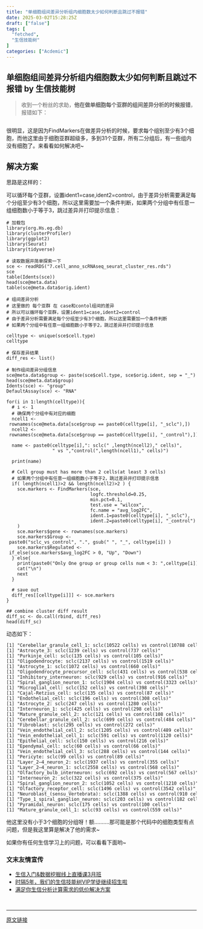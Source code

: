 ```yaml
---
title: "单细胞组间差异分析组内细胞数太少如何判断且跳过不报错"
date: 2025-03-02T15:28:25Z
draft: ["false"]
tags: [
  "fetched",
  "生信技能树"
]
categories: ["Acdemic"]
---
```

单细胞组间差异分析组内细胞数太少如何判断且跳过不报错 by 生信技能树
------
<div><section data-tool="mdnice编辑器" data-website="https://www.mdnice.com"><blockquote data-tool="mdnice编辑器"><p>收到一个粉丝的求助，<strong>他在做单细胞每个亚群的组间差异分析的时候报错</strong>，报错如下：</p></blockquote><figure data-tool="mdnice编辑器"><img alt="" data-imgfileid="100055351" data-ratio="0.6697247706422018" data-src="https://mmbiz.qpic.cn/mmbiz_png/cZNhZQ6j4wz3ytR6h1uYK9j702DP0eicPDicLJytXzll7VTWy5SFM4ibk56zJTelv7dLK3psJwd6BPkUiaog7Ql5HA/640?wx_fmt=png&amp;from=appmsg" data-type="png" data-w="981" src="https://mmbiz.qpic.cn/mmbiz_png/cZNhZQ6j4wz3ytR6h1uYK9j702DP0eicPDicLJytXzll7VTWy5SFM4ibk56zJTelv7dLK3psJwd6BPkUiaog7Ql5HA/640?wx_fmt=png&amp;from=appmsg"></figure><p data-tool="mdnice编辑器">很明显，这是因为<span>FindMarkers在做差异分析的时候，要求每个组别至少有3个细胞</span>，而他这里由于细胞亚群超级多，多到31个亚群，所有二分组后，有一些组内没有细胞了。来看看如何解决吧~</p><h2 data-tool="mdnice编辑器"><span></span><span>解决方案</span><span></span><span> </span></h2><p data-tool="mdnice编辑器">思路是这样的：</p><p data-tool="mdnice编辑器">可以循环每个亚群，设置ident1=case,ident2=control，由于差异分析需要满足每个分组至少有3个细胞，所以这里需要<span>加一个条件判断，如果两个分组中有任意一组细胞数小于等于3，跳过差异并打印提示信息</span>：</p><pre data-tool="mdnice编辑器"><span></span><code><span># 加载包</span><br>library(org.Hs.eg.db)<br>library(clusterProfiler)<br>library(ggplot2)<br>library(Seurat)<br>library(tidyverse)<br><br><span># 读取数据并简单探索一下</span><br>sce &lt;- readRDS(<span>"7.cell_anno_scRNAseq_seurat_cluster_res.rds"</span>)<br>sce<br>table(Idents(sce))<br>head(sce@meta.data)<br>table(sce@meta.data<span>$orig</span>.ident)<br><br><span># 组间差异分析</span><br><span># 这里做的 每个亚群 在 case和contol组间的差异</span><br><span># 所以可以循环每个亚群，设置ident1=case,ident2=control</span><br><span># 由于差异分析需要满足每个分组至少有3个细胞，所以这里需要加一个条件判断</span><br><span># 如果两个分组中有任意一组细胞数小于等于2，跳过差异并打印提示信息</span><br><br>celltype &lt;- unique(sce<span>$cell</span>.<span>type</span>)<br>celltype<br><br><span># 保存差异结果</span><br>diff_res &lt;- list()<br><br><span># 制作组间差异分组信息</span><br>sce@meta.data<span>$group</span> &lt;- paste(sce<span>$cell</span>.<span>type</span>, sce<span>$orig</span>.ident, sep = <span>"_"</span>)<br>head(sce@meta.data<span>$group</span>)<br>Idents(sce) &lt;- <span>"group"</span><br>DefaultAssay(sce) &lt;- <span>"RNA"</span><br><br><span>for</span>(i <span>in</span> 1:length(celltype)){<br>  <span># i &lt;- 1</span><br>  <span># 确保两个分组中有对应的细胞</span><br>  ncell1 &lt;- rownames(sce@meta.data[sce<span>$group</span> == paste0(celltype[i], <span>"_sclc"</span>),])<br>  ncell2 &lt;- rownames(sce@meta.data[sce<span>$group</span> == paste0(celltype[i], <span>"_control"</span>),])<br>  <br>  name &lt;- paste0(celltype[i],<span>": sclc("</span> ,length(ncell2),<span>" cells)"</span>, <br>                 <span>" vs "</span>,<span>"control("</span>,length(ncell1),<span>" cells)"</span>)<br>  <br>  <span>print</span>(name)<br>  <br>  <span># Cell group must has more than 2 cells(at least 3 cells)</span><br>  <span># 如果两个分组中有任意一组细胞数小于等于2，跳过差异并打印提示信息</span><br>  <span>if</span>( length(ncell1)&gt;2 &amp;&amp; length(ncell2)&gt;2 ) {<br>    sce.markers &lt;- FindMarkers(sce, <br>                               logfc.threshold=0.25, <br>                               min.pct=0.1, <br>                               test.use = <span>"wilcox"</span>,<br>                               fc.name = <span>"avg_log2FC"</span>,<br>                               ident.1=paste0(celltype[i], <span>"_sclc"</span>), <br>                               ident.2=paste0(celltype[i], <span>"_control"</span>) <br>    )<br>    sce.markers<span>$gene</span> &lt;- rownames(sce.markers)<br>    sce.markers<span>$Group</span> &lt;- paste0(<span>"sclc_vs_control"</span>, <span>"."</span>, gsub(<span>" "</span>, <span>"_"</span>, celltype[i]) )<br>    sce.markers<span>$Regulated</span> &lt;- if_else(sce.markers<span>$avg_log2FC</span> &gt; 0, <span>"Up"</span>, <span>"Down"</span>)<br>  } <span>else</span>{<br>    <span>print</span>(paste0(<span>"Only One group or group cells num &lt; 3: "</span>,celltype[i]))<br>    cat(<span>"\n"</span>)<br>    next<br>  }<br>  <br>  <span># save out</span><br>  diff_res[[celltype[i]]] &lt;- sce.markers<br>}<br><br><span>## combine cluster diff result</span><br>diff_sc &lt;- do.call(rbind, diff_res)<br>head(diff_sc)<br></code></pre><p data-tool="mdnice编辑器">动态如下：</p><pre data-tool="mdnice编辑器"><span></span><code>[1] <span>"Cerebellar_granule_cell_1: sclc(10522 cells) vs control(10788 cells)"</span><br>[1] <span>"Astrocyte_3: sclc(1239 cells) vs control(737 cells)"</span><br>[1] <span>"Purkinje_cell: sclc(135 cells) vs control(105 cells)"</span><br>[1] <span>"Oligodendrocyte: sclc(2137 cells) vs control(1519 cells)"</span><br>[1] <span>"Astrocyte_1: sclc(1072 cells) vs control(660 cells)"</span><br>[1] <span>"Oligodendrocyte_precursor_cell: sclc(431 cells) vs control(538 cells)"</span><br>[1] <span>"Inhibitory_interneuron: sclc(929 cells) vs control(916 cells)"</span><br>[1] <span>"Spiral_ganglion_neuron_1: sclc(1904 cells) vs control(3323 cells)"</span><br>[1] <span>"Microglial_cell: sclc(152 cells) vs control(398 cells)"</span><br>[1] <span>"Cajal-Retzius_cell: sclc(135 cells) vs control(87 cells)"</span><br>[1] <span>"Endothelial_cell: sclc(196 cells) vs control(308 cells)"</span><br>[1] <span>"Astrocyte_2: sclc(247 cells) vs control(1280 cells)"</span><br>[1] <span>"Interneuron_1: sclc(425 cells) vs control(298 cells)"</span><br>[1] <span>"Mature_granule_cell_2: sclc(121 cells) vs control(108 cells)"</span><br>[1] <span>"Cerebellar_granule_cell_2: sclc(699 cells) vs control(484 cells)"</span><br>[1] <span>"Fibroblast: sclc(295 cells) vs control(272 cells)"</span><br>[1] <span>"Vein_endothelial_cell_2: sclc(1205 cells) vs control(489 cells)"</span><br>[1] <span>"Vein_endothelial_cell_1: sclc(591 cells) vs control(1120 cells)"</span><br>[1] <span>"Epithelial_cell: sclc(150 cells) vs control(216 cells)"</span><br>[1] <span>"Ependymal_cell: sclc(60 cells) vs control(66 cells)"</span><br>[1] <span>"Vein_endothelial_cell_3: sclc(288 cells) vs control(144 cells)"</span><br>[1] <span>"Pericyte: sclc(99 cells) vs control(89 cells)"</span><br>[1] <span>"Layer_2–4_neuron_2: sclc(1937 cells) vs control(355 cells)"</span><br>[1] <span>"Layer_2–4_neuron_1: sclc(2558 cells) vs control(568 cells)"</span><br>[1] <span>"Olfactory_bulb_interneuron: sclc(692 cells) vs control(567 cells)"</span><br>[1] <span>"Interneuron_2: sclc(322 cells) vs control(375 cells)"</span><br>[1] <span>"Spiral_ganglion_neuron_2: sclc(1052 cells) vs control(1210 cells)"</span><br>[1] <span>"Olfactory_receptor_cell: sclc(1496 cells) vs control(3542 cells)"</span><br>[1] <span>"Neuroblast_(sensu_Vertebrata): sclc(1388 cells) vs control(910 cells)"</span><br>[1] <span>"Type_1_spiral_ganglion_neuron: sclc(203 cells) vs control(182 cells)"</span><br>[1] <span>"Pyramidal_neuron: sclc(175 cells) vs control(100 cells)"</span><br>[1] <span>"Mature_granule_cell_1: sclc(93 cells) vs control(559 cells)"</span><br></code></pre><p data-tool="mdnice编辑器">他这里没有小于3个细胞的分组呀！额..........那可能是那个代码中的细胞类型有点问题，但是我这里算是解决了他的需求~</p><p data-tool="mdnice编辑器">如果你有任何生信学习上的问题，可以看看下面哟~</p><h3 data-tool="mdnice编辑器"><span></span><span><strong>文末友情宣传</strong></span><span></span></h3><ul data-tool="mdnice编辑器"><li><section><a href="https://mp.weixin.qq.com/s?__biz=MzAxMDkxODM1Ng==&amp;mid=2247538467&amp;idx=1&amp;sn=aa5500b24a92b86355c242d02e742f1b&amp;scene=21#wechat_redirect" data-linktype="2">生信入门&amp;数据挖掘线上直播课3月班</a></section></li><li><section><a href="http://mp.weixin.qq.com/s?__biz=MzAxMDkxODM1Ng==&amp;mid=2247524148&amp;idx=1&amp;sn=7806da6feb41a36493c519c1cfc1d3ac&amp;chksm=9b4bdf8fac3c569960369602f1ef26639cb366b250f233b2297d1f059471c0458335bfc0b829&amp;scene=21#wechat_redirect" data-linktype="2">时隔5年，我们的生信技能树VIP学徒继续招生啦</a></section></li><li><section><a href="https://mp.weixin.qq.com/s?__biz=MzAxMDkxODM1Ng==&amp;mid=2247535760&amp;idx=2&amp;sn=1e02a2e982a046ecf6389231e6768d5b&amp;scene=21#wechat_redirect" data-linktype="2">满足你生信分析计算需求的低价解决方案</a></section></li></ul></section><p><br></p><p><mp-style-type data-value="3"></mp-style-type></p></div>  
<hr>
<a href="https://mp.weixin.qq.com/s/zmNI6G0DyTfMLhu74MYKNw",target="_blank" rel="noopener noreferrer">原文链接</a>
